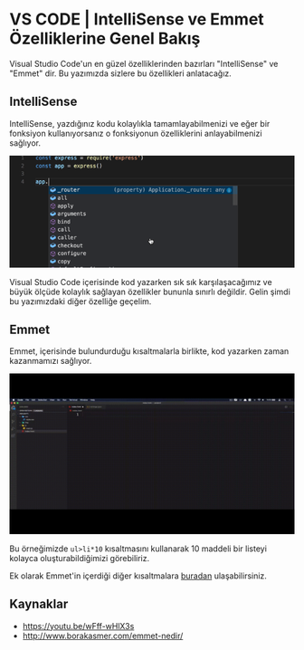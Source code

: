 # VS CODE | IntelliSense ve Emmet Özelliklerine Genel Bakış

Visual Studio Code'un en güzel özelliklerinden bazırları "IntelliSense" ve "Emmet" dir. Bu yazımızda sizlere bu özellikleri anlatacağız.



## IntelliSense

IntelliSense, yazdığınız kodu kolaylıkla tamamlayabilmenizi ve eğer bir fonksiyon kullanıyorsanız o fonksiyonun özelliklerini anlayabilmenizi sağlıyor.

![vs-intellisense](https://raw.githubusercontent.com/Kodluyoruz/taskforce/main/editor-kullanimi/visual-studio-code/vs-intellisense-emmet/figures/vs-intellisense.gif)

Visual Studio Code içerisinde kod yazarken sık sık karşılaşacağımız ve büyük ölçüde kolaylık sağlayan özellikler bununla sınırlı değildir. Gelin şimdi bu yazımızdaki diğer özelliğe geçelim.



## Emmet

 Emmet, içerisinde bulundurduğu kısaltmalarla birlikte, kod yazarken zaman kazanmamızı sağlıyor.

![vs-emmet](https://raw.githubusercontent.com/Kodluyoruz/taskforce/main/editor-kullanimi/visual-studio-code/vs-intellisense-emmet/figures/vs-emmet.gif)

Bu örneğimizde `ul>li*10` kısaltmasını kullanarak 10 maddeli bir listeyi kolayca oluşturabildiğimizi görebiliriz.

Ek olarak Emmet'in içerdiği diğer kısaltmalara [buradan](http://www.borakasmer.com/emmet-nedir/) ulaşabilirsiniz.



## Kaynaklar
- https://youtu.be/wFff-wHlX3s
- http://www.borakasmer.com/emmet-nedir/

